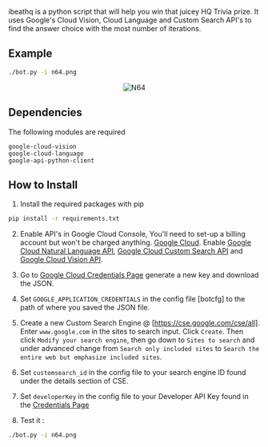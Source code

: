 
ibeathq is a python script that will help you win that juicey HQ Trivia prize. It uses Google's Cloud Vision, Cloud Language and Custom Search API's to find the answer choice with the most number of iterations. 
## Example 
```bash
./bot.py -i n64.png
```
<p align="center">
  <img src="https://i.gyazo.com/543ee0c2c94fd2ae09cf76efb1799365.png?raw=true" alt="N64"/>
</p>

## Dependencies
The following modules are required

    google-cloud-vision
    google-cloud-language
    google-api-python-client
    
## How to Install 
1. Install the required packages with pip 

```bash
pip install -r requirements.txt
```
2. Enable API's in Google Cloud Console, You'll need to set-up a billing account but won't be charged anything. [Google Cloud](https://console.cloud.google.com/home/dashboard).
    Enable [Google Cloud Natural Language API](https://console.cloud.google.com/apis/library/language.googleapis.com), [Google Cloud Custom Search API](https://console.cloud.google.com/apis/api/customsearch.googleapis.com) and [Google Cloud Vision API](https://console.cloud.google.com/apis/library/vision.googleapis.com).
    
 3.  Go to [Google Cloud Credentials Page](https://cloud.google.com/storage/docs/authentication#service_accounts) generate a new key and download the JSON. 
 
 4.  Set `GOOGLE_APPLICATION_CREDENTIALS` in the config file [botcfg] to the path of where you saved the JSON file.
 
 5.  Create a new Custom Search Engine @ [https://cse.google.com/cse/all]. Enter `www.google.com` in the sites to search input. Click `Create`. Then click `Modify your search engine`, then go down to `Sites to search` and under advanced change from `Search only included sites` to `Search the entire web but emphasize included sites`.
 
 6.  Set `customsearch_id` in the config file to your search engine ID found under the details section of CSE.
 
 7.  Set `developerKey` in the config file to your Developer API Key found in the [Credentials Page](https://console.developers.google.com/apis/credentials)
 
 8. Test it : 
```bash
./bot.py -i n64.png
```
 